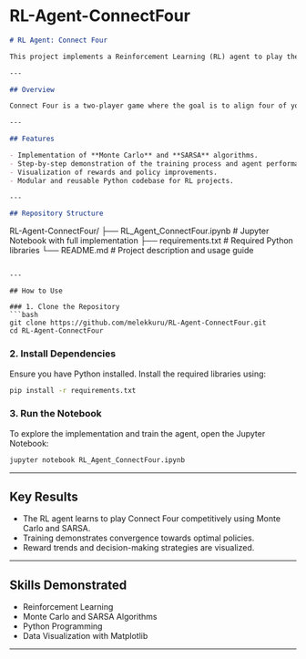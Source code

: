 # RL-Agent-ConnectFour

```markdown
# RL Agent: Connect Four

This project implements a Reinforcement Learning (RL) agent to play the classic Connect Four game. The agent is trained using algorithms like Monte Carlo and SARSA to learn optimal strategies for this strategic board game.

---

## Overview

Connect Four is a two-player game where the goal is to align four of your discs vertically, horizontally, or diagonally on a 6x7 grid. This project showcases how RL techniques can be used to develop a competitive agent for this game.

---

## Features

- Implementation of **Monte Carlo** and **SARSA** algorithms.
- Step-by-step demonstration of the training process and agent performance.
- Visualization of rewards and policy improvements.
- Modular and reusable Python codebase for RL projects.

---

## Repository Structure

```
RL-Agent-ConnectFour/
├── RL_Agent_ConnectFour.ipynb       # Jupyter Notebook with full implementation
├── requirements.txt                 # Required Python libraries
└── README.md                        # Project description and usage guide
```

---

## How to Use

### 1. Clone the Repository
```bash
git clone https://github.com/melekkuru/RL-Agent-ConnectFour.git
cd RL-Agent-ConnectFour
```

### 2. Install Dependencies
Ensure you have Python installed. Install the required libraries using:
```bash
pip install -r requirements.txt
```

### 3. Run the Notebook
To explore the implementation and train the agent, open the Jupyter Notebook:
```bash
jupyter notebook RL_Agent_ConnectFour.ipynb
```

---

## Key Results

- The RL agent learns to play Connect Four competitively using Monte Carlo and SARSA.
- Training demonstrates convergence towards optimal policies.
- Reward trends and decision-making strategies are visualized.

---

## Skills Demonstrated

- Reinforcement Learning
- Monte Carlo and SARSA Algorithms
- Python Programming
- Data Visualization with Matplotlib

---

